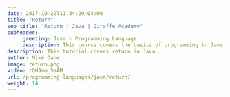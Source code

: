 ```yaml
---
date: 2017-10-22T11:34:29-04:00
title: "Return"
seo_title: "Return | Java | Giraffe Academy"
subheader:
     greeting: Java - Programming Language
     description: This course covers the basics of programming in Java. Work your way through the videos and we'll teach you everything you need to know to start your programming journey!
description: This tutorial covers return in Java.
author: Mike Dane
image: return.png
video: tOHJmm_SsAM
url: /programming-languages/java/return/
weight: 14
---
```

